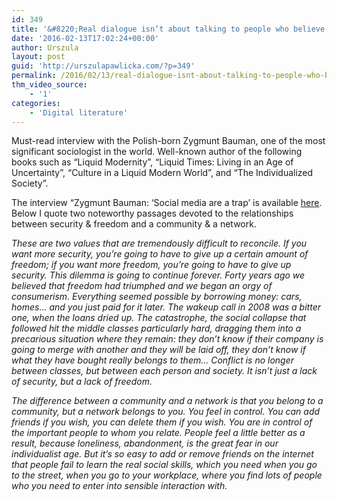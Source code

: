 ```yaml
---
id: 349
title: '&#8220;Real dialogue isn’t about talking to people who believe the same things as you&#8221;'
date: '2016-02-13T17:02:24+00:00'
author: Urszula
layout: post
guid: 'http://urszulapawlicka.com/?p=349'
permalink: /2016/02/13/real-dialogue-isnt-about-talking-to-people-who-believe-the-same-things-as-you/
thm_video_source:
    - '1'
categories:
    - 'Digital literature'
---
```


Must-read interview with the Polish-born Zygmunt Bauman, one of the most significant sociologist in the world. Well-known author of the following books such as “Liquid Modernity”, “Liquid Times: Living in an Age of Uncertainty”, “Culture in a Liquid Modern World”, and “The Individualized Society”.

The interview “Zygmunt Bauman: ‘Social media are a trap’ is available [here](http://elpais.com/elpais/2016/01/19/inenglish/1453208692_424660.html). Below I quote two noteworthy passages devoted to the relationships between security &amp; freedom and a community &amp; a network.

*These are two values that are tremendously difficult to reconcile. If you want more security, you’re going to have to give up a certain amount of freedom; if you want more freedom, you’re going to have to give up security. This dilemma is going to continue forever. Forty years ago we believed that freedom had triumphed and we began an orgy of consumerism. Everything seemed possible by borrowing money: cars, homes… and you just paid for it later. The wakeup call in 2008 was a bitter one, when the loans dried up. The catastrophe, the social collapse that followed hit the middle classes particularly hard, dragging them into a precarious situation where they remain: they don’t know if their company is going to merge with another and they will be laid off, they don’t know if what they have bought really belongs to them… Conflict is no longer between classes, but between each person and society. It isn’t just a lack of security, but a lack of freedom.*

*The difference between a community and a network is that you belong to a community, but a network belongs to you. You feel in control. You can add friends if you wish, you can delete them if you wish. You are in control of the important people to whom you relate. People feel a little better as a result, because loneliness, abandonment, is the great fear in our individualist age. But it’s so easy to add or remove friends on the internet that people fail to learn the real social skills, which you need when you go to the street, when you go to your workplace, where you find lots of people who you need to enter into sensible interaction with.*
